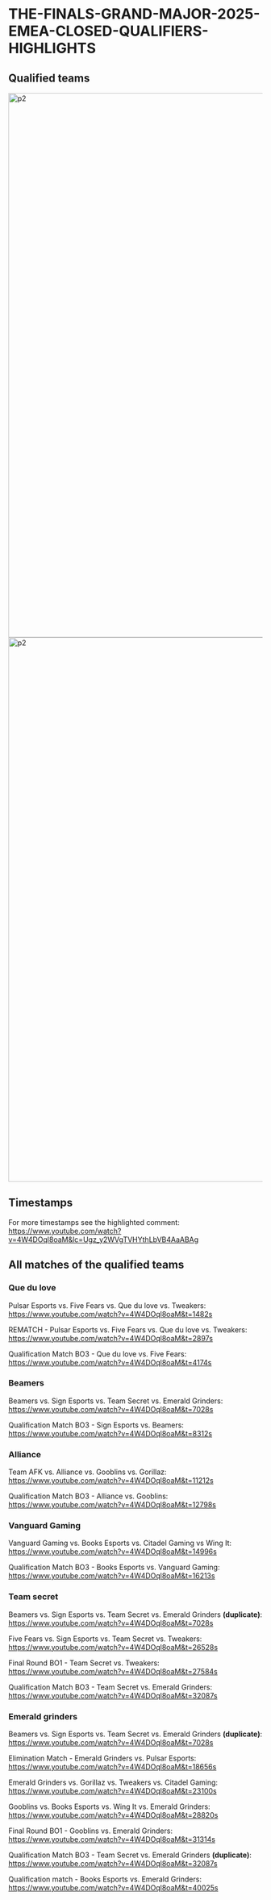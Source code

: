 # THE-FINALS-GRAND-MAJOR-2025-EMEA-CLOSED-QUALIFIERS-HIGHLIGHTS
## Qualified teams
<img width="1920" height="1080" alt="p2" src="https://i.redd.it/mybnbcqw9dqf1.png" />
<img width="1920" height="1080" alt="p2" src="https://github.com/user-attachments/assets/263fd944-958b-4580-abf2-b3f7df8acf50" />

## Timestamps
For more timestamps see the highlighted comment: https://www.youtube.com/watch?v=4W4DOql8oaM&lc=Ugz_y2WVgTVHYthLbVB4AaABAg

## All matches of the qualified teams
### Que du love
Pulsar Esports vs. Five Fears vs. Que du love vs. Tweakers: https://www.youtube.com/watch?v=4W4DOql8oaM&t=1482s

REMATCH - Pulsar Esports vs. Five Fears vs. Que du love vs. Tweakers: https://www.youtube.com/watch?v=4W4DOql8oaM&t=2897s

Qualification Match BO3 - Que du love vs. Five Fears: https://www.youtube.com/watch?v=4W4DOql8oaM&t=4174s

### Beamers
Beamers vs. Sign Esports vs. Team Secret vs. Emerald Grinders: https://www.youtube.com/watch?v=4W4DOql8oaM&t=7028s

Qualification Match BO3 - Sign Esports vs. Beamers: https://www.youtube.com/watch?v=4W4DOql8oaM&t=8312s

### Alliance
Team AFK vs. Alliance vs. Gooblins vs. Gorillaz: https://www.youtube.com/watch?v=4W4DOql8oaM&t=11212s

Qualification Match BO3 - Alliance vs. Gooblins: https://www.youtube.com/watch?v=4W4DOql8oaM&t=12798s

### Vanguard Gaming
Vanguard Gaming vs. Books Esports vs. Citadel Gaming vs Wing It: https://www.youtube.com/watch?v=4W4DOql8oaM&t=14996s

Qualification Match BO3 - Books Esports vs. Vanguard Gaming: https://www.youtube.com/watch?v=4W4DOql8oaM&t=16213s

### Team secret
Beamers vs. Sign Esports vs. Team Secret vs. Emerald Grinders **(duplicate)**: https://www.youtube.com/watch?v=4W4DOql8oaM&t=7028s

Five Fears vs. Sign Esports vs. Team Secret vs. Tweakers: https://www.youtube.com/watch?v=4W4DOql8oaM&t=26528s

Final Round BO1 - Team Secret vs. Tweakers: https://www.youtube.com/watch?v=4W4DOql8oaM&t=27584s

Qualification Match BO3 - Team Secret vs. Emerald Grinders: https://www.youtube.com/watch?v=4W4DOql8oaM&t=32087s

### Emerald grinders

Beamers vs. Sign Esports vs. Team Secret vs. Emerald Grinders **(duplicate)**: https://www.youtube.com/watch?v=4W4DOql8oaM&t=7028s

Elimination Match - Emerald Grinders vs. Pulsar Esports: https://www.youtube.com/watch?v=4W4DOql8oaM&t=18656s

Emerald Grinders vs. Gorillaz vs. Tweakers vs. Citadel Gaming: https://www.youtube.com/watch?v=4W4DOql8oaM&t=23100s

Gooblins vs. Books Esports vs. Wing It vs. Emerald Grinders: https://www.youtube.com/watch?v=4W4DOql8oaM&t=28820s

Final Round BO1 - Gooblins vs. Emerald Grinders: https://www.youtube.com/watch?v=4W4DOql8oaM&t=31314s

Qualification Match BO3 - Team Secret vs. Emerald Grinders **(duplicate)**: https://www.youtube.com/watch?v=4W4DOql8oaM&t=32087s

Qualification match - Books Esports vs. Emerald Grinders: https://www.youtube.com/watch?v=4W4DOql8oaM&t=40025s
